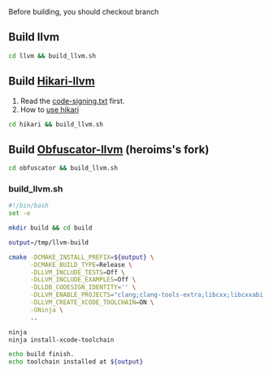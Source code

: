 Before building, you should checkout branch

## Build llvm

```bash
cd llvm && build_llvm.sh
```

## Build [Hikari-llvm](https://github.com/HikariObfuscator/Hikari)

1. Read the [code-signing.txt](https://github.com/llvm-mirror/lldb/blob/master/docs/code-signing.txt) first.
2. How to [use hikari](https://github.com/HikariObfuscator/Hikari/wiki/Usage)

```bash
cd hikari && build_llvm.sh
```

## Build [Obfuscator-llvm](https://github.com/heroims/obfuscator) (heroims's fork)

```bash
cd obfuscator && build_llvm.sh
```

### build_llvm.sh

```bash
#!/bin/bash
set -e

mkdir build && cd build

output=/tmp/llvm-build

cmake -DCMAKE_INSTALL_PREFIX=${output} \
      -DCMAKE_BUILD_TYPE=Release \
      -DLLVM_INCLUDE_TESTS=Off \
      -DLLVM_INCLUDE_EXAMPLES=Off \
      -DLLDB_CODESIGN_IDENTITY='' \
      -DLLVM_ENABLE_PROJECTS="clang;clang-tools-extra;libcxx;libcxxabi;compiler-rt;libunwind;polly;lld" \
      -DLLVM_CREATE_XCODE_TOOLCHAIN=ON \
      -GNinja \
      ..

ninja
ninja install-xcode-toolchain

echo build finish.
echo toolchain installed at ${output}
```
